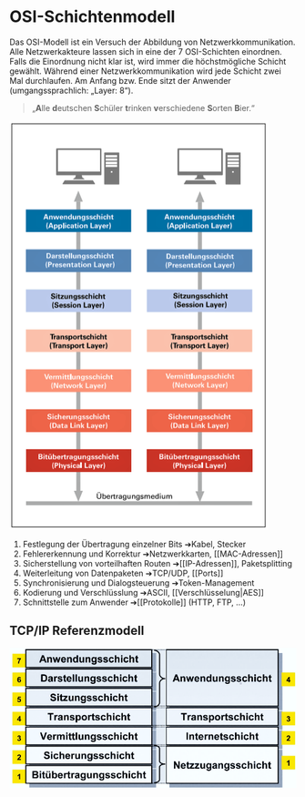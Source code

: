 # OSI-Schichtenmodell
Das OSI-Modell ist ein Versuch der Abbildung von Netzwerkkommunikation. Alle Netzwerkakteure lassen sich in eine der 7 OSI-Schichten einordnen. Falls die Einordnung nicht klar ist, wird immer die höchstmögliche Schicht gewählt. Während einer Netzwerkkommunikation wird jede Schicht zwei Mal durchlaufen. Am Anfang bzw. Ende sitzt der Anwender (umgangssprachlich: „Layer: 8“).

> „**A**lle **d**eutschen **S**chüler **t**rinken **v**erschiedene **S**orten **B**ier.“

![](../_Medien/OSI_Schichtenmodell.png)

1. Festlegung der Übertragung einzelner Bits 
   ➔Kabel, Stecker 
2. Fehlererkennung und Korrektur 
   ➔Netzwerkkarten, [[MAC-Adressen]] 
3. Sicherstellung von vorteilhaften Routen 
   ➔[[IP-Adressen]], Paketsplitting
4. Weiterleitung von Datenpaketen 
   ➔TCP/UDP, [[Ports]] 
5. Synchronisierung und Dialogsteuerung 
   ➔Token-Management 
6. Kodierung und Verschlüsslung 
   ➔ASCII, [[Verschlüsselung|AES]] 
7. Schnittstelle zum Anwender 
   ➔[[Protokolle]] (HTTP, FTP, …)

## TCP/IP Referenzmodell
![](../_Medien/TCP_IP_Referenzmodell.png)
